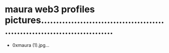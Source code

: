 # maura web3 profiles pictures.............................................................................
- 0xmaura (1).jpg...
